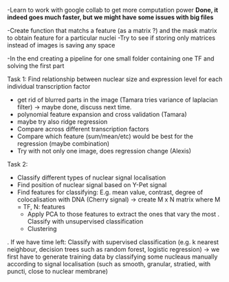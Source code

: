 -Learn to work with google collab to get more computation power   __Done, it indeed goes much faster, but we might have some issues with big files__  

-Create function that matchs a feature (as a matrix ?) and the mask matrix to obtain feature for a particular nuclei
-Try to see if storing only matrices instead of images is saving any space

-In the end creating a pipeline for one small folder containing one TF and solving the first part

Task 1: Find relationship between nuclear size and expression level for each individual transcription factor
- get rid of blurred parts in the image (Tamara tries variance of laplacian filter) -> maybe done, discuss next time.
- polynomial feature expansion and cross validation (Tamara)
- maybe try also ridge regression
- Compare across different transcription factors
- Compare which feature (sum/mean/etc) would be best for the regression (maybe combination)
- Try with not only one image, does regression change (Alexis)

Task 2: 
- Classify different types of nuclear signal localisation 
- Find position of nuclear signal based on Y-Pet signal
- Find features for classifying: E.g. mean value, contrast, degree of colocalisation with DNA (Cherry signal) -> create M x N matrix where M = TF, N: features
    - Apply PCA to those features to extract the ones that vary the most
. Classify with unsupervised classification 
    - Clustering

. If we have time left: Classify with supervised classification (e.g. k nearest neighbour, decision trees such as random forest, logistic regression) -> we first have to   generate training data by classifying some nucleaus manually according to signal localisation (such as smooth, granular, stratied, with puncti, close to nuclear         membrane) 

